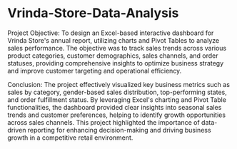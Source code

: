 # Vrinda-Store-Data-Analysis
Project Objective: To design an Excel-based interactive dashboard for Vrinda Store's annual report, utilizing charts and Pivot Tables to analyze sales performance. The objective was to track sales trends across various product categories, customer demographics, sales channels, and order statuses, providing comprehensive insights to optimize business strategy and improve customer targeting and operational efficiency.

Conclusion: The project effectively visualized key business metrics such as sales by category, gender-based sales distribution, top-performing states, and order fulfillment status. By leveraging Excel's charting and Pivot Table functionalities, the dashboard provided clear insights into seasonal sales trends and customer preferences, helping to identify growth opportunities across sales channels. This project highlighted the importance of data-driven reporting for enhancing decision-making and driving business growth in a competitive retail environment.
